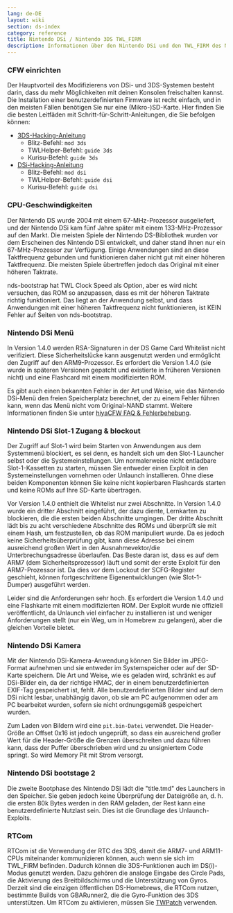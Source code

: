 ```yaml
---
lang: de-DE
layout: wiki
section: ds-index
category: reference
title: Nintendo DSi / Nintendo 3DS TWL_FIRM
description: Informationen über den Nintendo DSi und den TWL_FIRM des Nintendo 3DS
---
```


### CFW einrichten
Der Hauptvorteil des Modifizierens von DSi- und 3DS-Systemen besteht darin, dass du mehr Möglichkeiten mit deinen Konsolen freischalten kannst. Die Installation einer benutzerdefinierten Firmware ist recht einfach, und in den meisten Fällen benötigen Sie nur eine (Mikro-)SD-Karte. Hier finden Sie die besten Leitfäden mit Schritt-für-Schritt-Anleitungen, die Sie befolgen können:

- [3DS-Hacking-Anleitung](https://3ds.hacks.guide)
    - Blitz-Befehl: `mod 3ds`
    - TWLHelper-Befehl: `guide 3ds`
    - Kurisu-Befehl: `guide 3ds`
- [DSi-Hacking-Anleitung](https://dsi.cfw.guide)
    - Blitz-Befehl: `mod dsi`
    - TWLHelper-Befehl: `guide dsi`
    - Kurisu-Befehl: `guide dsi`

### CPU-Geschwindigkeiten
Der Nintendo DS wurde 2004 mit einem 67-MHz-Prozessor ausgeliefert, und der Nintendo DSi kam fünf Jahre später mit einem 133-MHz-Prozessor auf den Markt. Die meisten Spiele der Nintendo DS-Bibliothek wurden vor dem Erscheinen des Nintendo DSi entwickelt, und daher stand ihnen nur ein 67-MHz-Prozessor zur Verfügung. Einige Anwendungen sind an diese Taktfrequenz gebunden und funktionieren daher nicht gut mit einer höheren Taktfrequenz. Die meisten Spiele übertreffen jedoch das Original mit einer höheren Taktrate.

nds-bootstrap hat TWL Clock Speed als Option, aber es wird nicht versuchen, das ROM so anzupassen, dass es mit der höheren Taktrate richtig funktioniert. Das liegt an der Anwendung selbst, und dass Anwendungen mit einer höheren Taktfrequenz nicht funktionieren, ist KEIN Fehler auf Seiten von nds-bootstrap.

### Nintendo DSi Menü
In Version 1.4.0 werden RSA-Signaturen in der DS Game Card Whitelist nicht verifiziert. Diese Sicherheitslücke kann ausgenutzt werden und ermöglicht den Zugriff auf den ARM9-Prozessor. Es erfordert die Version 1.4.0 (sie wurde in späteren Versionen gepatcht und existierte in früheren Versionen nicht) und eine Flashcard mit einem modifizierten ROM.

Es gibt auch einen bekannten Fehler in der Art und Weise, wie das Nintendo DSi-Menü den freien Speicherplatz berechnet, der zu einem Fehler führen kann, wenn das Menü nicht vom Original-NAND stammt. Weitere Informationen finden Sie unter [hiyaCFW FAQ & Fehlerbehebung](../hiyacfw/faq#the-free-space-bug).

### Nintendo DSi Slot-1 Zugang & blockout
Der Zugriff auf Slot-1 wird beim Starten von Anwendungen aus dem Systemmenü blockiert, es sei denn, es handelt sich um den Slot-1 Launcher selbst oder die Systemeinstellungen. Um normalerweise nicht entladbare Slot-1-Kassetten zu starten, müssen Sie entweder einen Exploit in den Systemeinstellungen vornehmen oder Unlaunch installieren. Ohne diese beiden Komponenten können Sie keine nicht kopierbaren Flashcards starten und keine ROMs auf Ihre SD-Karte übertragen.

Vor Version 1.4.0 enthielt die Whitelist nur zwei Abschnitte. In Version 1.4.0 wurde ein dritter Abschnitt eingeführt, der dazu diente, Lernkarten zu blockieren, die die ersten beiden Abschnitte umgingen. Der dritte Abschnitt lädt bis zu acht verschiedene Abschnitte des ROMs und überprüft sie mit einem Hash, um festzustellen, ob das ROM manipuliert wurde. Da es jedoch keine Sicherheitsüberprüfung gibt, kann diese Adresse bei einem ausreichend großen Wert in den Ausnahmevektor/die Unterbrechungsadresse überlaufen. Das Beste daran ist, dass es auf dem ARM7 (dem Sicherheitsprozessor) läuft und somit der erste Exploit für den ARM7-Prozessor ist. Da dies vor dem Lockout der SCFG-Register geschieht, können fortgeschrittene Eigenentwicklungen (wie Slot-1-Dumper) ausgeführt werden.

Leider sind die Anforderungen sehr hoch. Es erfordert die Version 1.4.0 und eine Flashkarte mit einem modifizierten ROM. Der Exploit wurde nie offiziell veröffentlicht, da Unlaunch viel einfacher zu installieren ist und weniger Anforderungen stellt (nur ein Weg, um in Homebrew zu gelangen), aber die gleichen Vorteile bietet.

### Nintendo DSi Kamera
Mit der Nintendo DSi-Kamera-Anwendung können Sie Bilder im JPEG-Format aufnehmen und sie entweder im Systemspeicher oder auf der SD-Karte speichern. Die Art und Weise, wie es geladen wird, schränkt es auf DSi-Bilder ein, da der richtige HMAC, der in einem benutzerdefinierten EXIF-Tag gespeichert ist, fehlt. Alle benutzerdefinierten Bilder sind auf dem DSi nicht lesbar, unabhängig davon, ob sie am PC aufgenommen oder am PC bearbeitet wurden, sofern sie nicht ordnungsgemäß gespeichert wurden.

Zum Laden von Bildern wird eine `pit.bin-Datei` verwendet. Die Header-Größe an Offset 0x16 ist jedoch ungeprüft, so dass ein ausreichend großer Wert für die Header-Größe die Grenzen überschreiten und dazu führen kann, dass der Puffer überschrieben wird und zu unsigniertem Code springt. So wird Memory Pit mit Strom versorgt.

### Nintendo DSi bootstage 2
Die zweite Bootphase des Nintendo DSi lädt die "title.tmd" des Launchers in den Speicher. Sie geben jedoch keine Überprüfung der Dateigröße an, d. h. die ersten 80k Bytes werden in den RAM geladen, der Rest kann eine benutzerdefinierte Nutzlast sein. Dies ist die Grundlage des Unlaunch-Exploits.

### RTCom
RTCom ist die Verwendung der RTC des 3DS, damit die ARM7- und ARM11-CPUs miteinander kommunizieren können, auch wenn sie sich im TWL_FIRM befinden. Dadurch können die 3DS-Funktionen auch im DS(i)-Modus genutzt werden. Dazu gehören die analoge Eingabe des Circle Pads, die Aktivierung des Breitbildschirms und die Unterstützung von Gyros. Derzeit sind die einzigen öffentlichen DS-Homebrews, die RTCom nutzen, bestimmte Builds von GBARunner2, die die Gyro-Funktion des 3DS unterstützen. Um RTCom zu aktivieren, müssen Sie [TWPatch](https://gbatemp.net/threads/542694/) verwenden.
